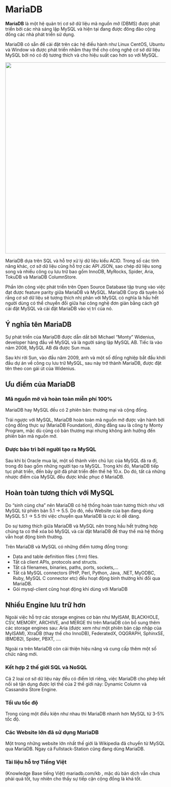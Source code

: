 # MariaDB 

**MariaDB** là một hệ quản trị cơ sở dữ liệu mã nguồn mở (DBMS) được phát triển bởi các nhà sáng lập MySQL và hiện tại đang được đông đảo cộng đồng các nhà phát triển sử dụng. 

MariaDB có sẵn để cài đặt trên các hệ điều hành như Linux CentOS, Ubuntu và Window và được phát triển nhằm thay thế cho công nghệ cơ sở dữ liệu MySQL bởi nó có độ tương thích và cho hiệu suất cao hơn so với MySQL.

<p align="center">
  <img src="https://user-images.githubusercontent.com/111716161/190963811-67a07fb4-b917-4068-bf3a-9b926377b422.png" width=600/>
</p>

MariaDB dựa trên SQL và hỗ trợ xử lý dữ liệu kiểu ACID. Trong số các tính năng khác, cơ sở dữ liệu cũng hỗ trợ các API JSON, sao chép dữ liệu song song và nhiều công cụ lưu trữ bao gồm InnoDB, MyRocks, Spider, Aria, TokuDB và MariaDB ColumnStore.

Phần lớn công việc phát triển trên Open Source Database tập trung vào việc đạt được feature parity giữa MariaDB và MySQL. MariaDB Corp đã tuyên bố rằng cơ sở dữ liệu sẽ tương thích nhị phân với MySQL có nghĩa là hầu hết người dùng có thể chuyển đổi giữa hai công nghệ đơn giản bằng cách gỡ cài đặt MySQL và cài đặt MariaDB vào vị trí của nó.

## Ý nghĩa tên MariaDB
Sự phát triển của MariaDB được dẫn dắt bởi Michael “Monty” Widenius, developer hàng đầu về MySQL và là người sáng lập MySQL AB. Tiếc là vào năm 2008, MySQL AB đã được Sun mua.

Sau khi rời Sun, vào đầu năm 2009, anh và một số đồng nghiệp bắt đầu khởi đầu dự án về công cụ lưu trữ MySQL, sau này trở thành MariaDB, được đặt tên theo con gái út của Widenius.

## Ưu điểm của MariaDB

### Mã nguồn mở và hoàn toàn miễn phí 100%
MariaDB hay MySQL đều có 2 phiên bản: thương mại và cộng đồng.

Trái ngược với MySQL, MariaDB hoàn toàn mã nguồn mở được vận hành bởi cộng đồng thực sự (MariaDB Foundation), đứng đằng sau là công ty Monty Program, mặc dù cũng có bản thương mại nhưng không ảnh hưởng đến phiên bản mã nguồn mở.

### Được bảo trì bởi người tạo ra MySQL
Sau khi bị Oracle mua lại, một số thành viên chủ lực của MySQL đã ra đi, trong đó bao gồm những người tạo ra MySQL. Trong khi đó, MariaDB tiếp tục phát triển, đến bây giờ đã phát triển đến thế hệ 10.x. Do đó, tất cả những nhược điểm của MySQL đều được khắc phục ở MariaDB. 

## Hoàn toàn tương thích với MySQL
Do “sinh cùng cha” nên MariaDB có hệ thống hoàn toàn tương thích như với MySQL từ phiên bản 5.1 -> 5.5.  Do đó, nếu Website của bạn đang dùng MySQL 5.1 -> 5.5 thì việc chuyển qua MariaDB là cực kì dễ dàng.

Do sự tương thích giữa MariaDB và MySQL nên trong hầu hết trường hợp chúng ta có thể xóa bỏ MySQL và cài đặt MariaDB để thay thế mà hệ thống vẫn hoạt động bình thường.

Trên MariaDB và MySQL có những điểm tương đồng trong:

- Data and table definition files (.frm) files.
- Tất cả client APIs, protocols and structs.
- Tất cả filenames, binaries, paths, ports, sockets,…
- Tất cả MySQL connectors (PHP, Perl, Python, Java, .NET, MyODBC, Ruby, MySQL C connector etc) đều hoạt động bình thường khi đổi qua MariaDB.
- Gói mysql-client cũng hoạt động khi dùng với MariaDB

## Nhiều Engine lưu trữ hơn
Ngoài việc hỗ trợ các storage engines cơ bản như MyISAM, BLACKHOLE, CSV, MEMORY, ARCHIVE, and MERGE thì trên MariaDB còn bổ sung thêm các storage engines sau: Aria (được xem như một phiên bản cập nhập của MyISAM), XtraDB (thay thế cho InnoDB), FederatedX, OQGRAPH, SphinxSE, IBMDB2I, Spider, PBXT, …. 

Ngoài ra trên MariaDB còn cải thiện hiệu năng và cung cấp thêm một số chức năng mới. 

### Kết hợp 2 thế giới SQL và NoSQL
Cả 2 loại cơ sở dữ liệu này đều có điểm lợi riêng, việc MariaDB cho phép kết nối sẽ tận dụng được lợi thế của 2 thế giới này: Dynamic Column và Cassandra Store Engine.

### Tối ưu tốc độ
Trong cùng một điều kiện như nhau thì MariaDB nhanh hơn MySQL từ 3-5% tốc độ.

### Các Website lớn đã sử dụng MariaDB
Một trong những website lớn nhất thế giới là Wikipedia đã chuyển từ MySQL qua MariaDB. Ngay cả Fullstack-Station cũng đang dùng MariaDB.

### Tài liệu hỗ trợ Tiếng Việt
(Knowledge Base tiếng Việt) mariadb.com/kb , mặc dù bản dịch vẫn chưa phải quá tốt, tuy nhiên cho thấy sự tiếp cận cộng đồng là khá tốt.
